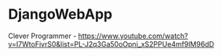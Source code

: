# DjangoWebApp

Clever Programmer - https://www.youtube.com/watch?v=I7WtoFivrS0&list=PL-J2q3Ga50oOpni_xS2PPUe4mf9lM96dD
